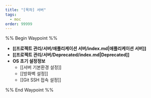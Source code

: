 ```yaml
---
title: "[목차] 서버"
tags:
  - moc
order: 99999
---
```

%% Begin Waypoint %%
- **[[프로젝트 관리/서버/애플리케이션 서버/index.md|애플리케이션 서버]]**
- **[[프로젝트 관리/서버/Deprecated/index.md|Deprecated]]**
- **OS 초기 설정정보**
	- [[서버 기본환경 설정]]
	- [[방화벽 설정]]
	- [[Git SSH 접속 설정]]

%% End Waypoint %%